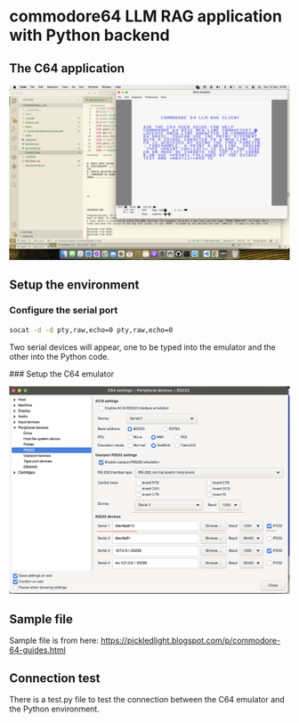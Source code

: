 # commodore64 LLM RAG application with Python backend

## The C64 application
![Screenshot](img/screenshot_with_issue.png)

## Setup the environment

### Configure the serial port

```bash
socat -d -d pty,raw,echo=0 pty,raw,echo=0
```

Two serial devices will appear, one to be typed into the emulator and the other into the Python code.

### Setup the C64 emulator

![Vice emulator](img/vice_screenshot.png)

## Sample file

Sample file is from here: https://pickledlight.blogspot.com/p/commodore-64-guides.html

## Connection test

There is a test.py file to test the connection between the C64 emulator and the Python environment. 



